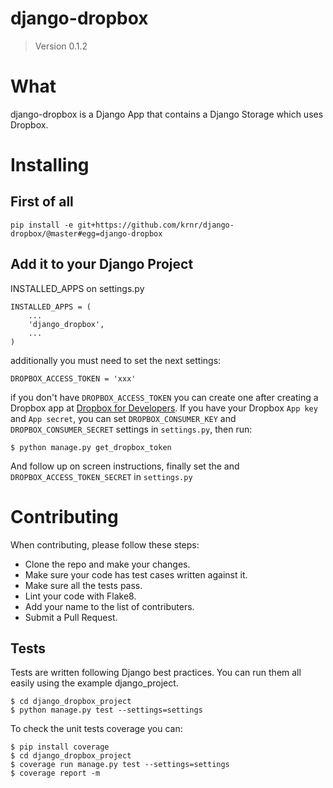 # django-dropbox
> Version 0.1.2

# What

django-dropbox is a Django App that contains a Django Storage which uses Dropbox.

# Installing

## First of all

    pip install -e git+https://github.com/krnr/django-dropbox/@master#egg=django-dropbox

## Add it to your Django Project

INSTALLED_APPS on settings.py

    INSTALLED_APPS = (
        ...
        'django_dropbox',
        ...
    )

additionally you must need to set the next settings:

    DROPBOX_ACCESS_TOKEN = 'xxx'

if you don't have `DROPBOX_ACCESS_TOKEN` you can create one after creating a Dropbox app at [Dropbox for Developers](https://www.dropbox.com/developers).
If you have your Dropbox `App key` and `App secret`, you can set `DROPBOX_CONSUMER_KEY` and `DROPBOX_CONSUMER_SECRET` settings in `settings.py`, then run:

    $ python manage.py get_dropbox_token

And follow up on screen instructions, finally set the  and `DROPBOX_ACCESS_TOKEN_SECRET` in `settings.py`


# Contributing
When contributing, please follow these steps:

* Clone the repo and make your changes.
* Make sure your code has test cases written against it.
* Make sure all the tests pass.
* Lint your code with Flake8.
* Add your name to the list of contributers.
* Submit a Pull Request.

## Tests

Tests are written following Django best practices. You can run them all easily using the example django_project.

```
$ cd django_dropbox_project
$ python manage.py test --settings=settings
```

To check the unit tests coverage you can:
```
$ pip install coverage
$ cd django_dropbox_project
$ coverage run manage.py test --settings=settings
$ coverage report -m
```
